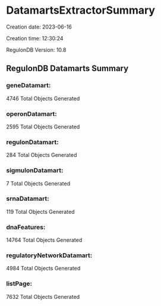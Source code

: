 # DatamartsExtractorSummary 
Creation date: 2023-06-16
 
Creation time: 12:30:24
 
RegulonDB Version: 10.8 

## RegulonDB Datamarts Summary 

### geneDatamart: 
 4746 Total Objects Generated
 ### operonDatamart: 
 2595 Total Objects Generated
 ### regulonDatamart: 
 284 Total Objects Generated
 ### sigmulonDatamart: 
 7 Total Objects Generated
 ### srnaDatamart: 
 119 Total Objects Generated
 ### dnaFeatures: 
 14764 Total Objects Generated
 ### regulatoryNetworkDatamart: 
 4984 Total Objects Generated
 ### listPage: 
 7632 Total Objects Generated